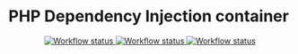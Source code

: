 # PHP Dependency Injection container

<p align="center">
  <a href="https://github.com/vinyl-projects/di" title="PHP DI">
    <img alt="Workflow status" src="https://github.com/vinyl-projects/di/workflows/Test Suite/badge.svg">
  </a>   
  <a href="https://github.com/vinyl-projects/di" title="PHP DI">
    <img alt="Workflow status" src="https://github.com/vinyl-projects/di/workflows/Test Suite PHP 8.3/badge.svg">
  </a>  
  <a href="https://github.com/vinyl-projects/di" title="PHP DI">
    <img alt="Workflow status" src="https://github.com/vinyl-projects/di/workflows/Static Analyse/badge.svg">
  </a>
</p>
